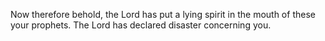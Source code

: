 Now therefore behold, the Lord has put a lying spirit in the mouth of these your prophets. The Lord has declared disaster concerning you.
